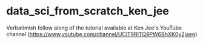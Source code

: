 # data_sci_from_scratch_ken_jee
Verbatimish follow along of the tutorial available at Ken Jee's YouTube channel (https://www.youtube.com/channel/UCiT9RITQ9PW6BhXK0y2jaeg)
